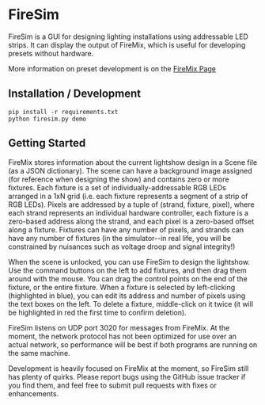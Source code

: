 FireSim
=======

FireSim is a GUI for designing lighting installations using addressable LED strips.
It can display the output of FireMix, which is useful for developing presets without hardware.

More information on preset development is on the [FireMix Page](https://github.com/craftyjon/firemix/)


Installation / Development
--------------------------

    pip install -r requirements.txt
    python firesim.py demo

Getting Started
---------------

FireMix stores information about the current lightshow design in a Scene file (as a JSON dictionary).  The scene
can have a background image assigned (for reference when designing the show) and contains zero or more fixtures.
Each fixture is a set of individually-addressable RGB LEDs arranged in a 1xN grid (i.e. each fixture represents 
a segment of a strip of RGB LEDs).  Pixels are addressed by a tuple of (strand, fixture, pixel), where each strand
represents an individual hardware controller, each fixture is a zero-based address along the strand, and each pixel
is a zero-based offset along a fixture.  Fixtures can have any number of pixels, and strands can have any number of
fixtures (in the simulator--in real life, you will be constrained by nuisances such as voltage droop and signal 
integrity!)

When the scene is unlocked, you can use FireSim to design the lightshow.  Use the command buttons on the left to add
fixtures, and then drag them around with the mouse.  You can drag the control points on the end of the fixture, or the
entire fixture.  When a fixture is selected by left-clicking (highlighted in blue), you can edit its address and
number of pixels using the text boxes on the left.  To delete a fixture, middle-click on it twice (it will be highlighted
in red the first time to confirm deletion).

FireSim listens on UDP port 3020 for messages from FireMix.  At the moment, the network protocol has not been optimized
for use over an actual network, so performance will be best if both programs are running on the same machine.

Development is heavily focused on FireMix at the moment, so FireSim still has plenty of quirks.  Please report bugs
using the GitHub issue tracker if you find them, and feel free to submit pull requests with fixes or enhancements.
